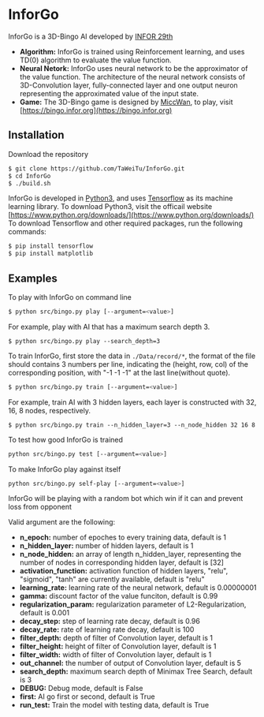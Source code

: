 # InforGo
InforGo is a 3D-Bingo AI developed by [INFOR 29th](https://infor.org)
* **Algorithm:** InforGo is trained using Reinforcement learning, and uses TD(0) algorithm to evaluate the value function.
* **Neural Netork:** InforGo uses neural network to be the approximator of the value function. The architecture of the neural network consists of 3D-Convolution layer, fully-connected layer and one output neuron representing the approximated value of the input state.
* **Game:** The 3D-Bingo game is designed by [MiccWan](https://github.com/MiccWan), to play, visit [https://bingo.infor.org](https://bingo.infor.org)
## Installation
Download the repository
```bash
$ git clone https://github.com/TaWeiTu/InforGo.git
$ cd InforGo
$ ./build.sh
```
InforGo is developed in [Python3](https://www.python.org/), and uses [Tensorflow](https://www.tensorflow.org/) as its machine learning library.
To download Python3, visit the officail website [https://www.python.org/downloads/](https://www.python.org/downloads/)
To download Tensorflow and other required packages, run the following commands:
```bash
$ pip install tensorflow
$ pip install matplotlib
```
## Examples
To play with InforGo on command line
```bash
$ python src/bingo.py play [--argument=<value>]
```
For example, play with AI that has a maximum search depth 3.
```base
$ python src/bingo.py play --search_depth=3
```
To train InforGo, first store the data in ```./Data/record/*```, the format of the file should contains 3 numbers per line, indicating the (height, row, col) of the corresponding position, with "-1 -1 -1" at the last line(without quote).
```bash
$ python src/bingo.py train [--argument=<value>]
```
For example, train AI with 3 hidden layers, each layer is constructed with 32, 16, 8 nodes, respectively.
```base
$ python src/bingo.py train --n_hidden_layer=3 --n_node_hidden 32 16 8
```
To test how good InforGo is trained
```bash
python src/bingo.py test [--argument=<value>]
```
To make InforGo play against itself
```bash
python src/bingo.py self-play [--argument=<value>]
```
InforGo will be playing with a random bot which win if it can and prevent loss from opponent  

Valid argument are the following:
* **n_epoch:** number of epoches to every training data, default is 1
* **n_hidden_layer:** number of hidden layers, default is 1
* **n_node_hidden:** an array of length n_hidden_layer, representing the number of nodes in corresponding hidden layer, default is [32]
* **activation_function:** activation function of hidden layers, "relu", "sigmoid", "tanh" are currently available, default is "relu"
* **learning_rate:** learning rate of the neural network, default is 0.00000001
* **gamma:** discount factor of the value funciton, default is 0.99
* **regularization_param:** regularization parameter of L2-Regularization, default is 0.001
* **decay_step:** step of learning rate decay, default is 0.96
* **decay_rate:** rate of learning rate decay, default is 100
* **filter_depth:** depth of filter of Convolution layer, default is 1
* **filter_height:** height of filter of Convolution layer, default is 1
* **filter_width:** width of filter of Convolution layer, default is 1
* **out_channel:** the number of output of Convolution layer, default is 5
* **search_depth:** maximum search depth of Minimax Tree Search, default is 3
* **DEBUG:** Debug mode, default is False
* **first:** AI go first or second, default is True
* **run_test:** Train the model with testing data, default is True
